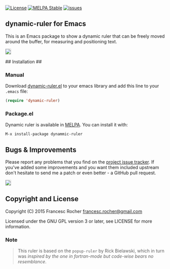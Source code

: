 [![License](https://img.shields.io/github/license/rocher/dynamic-ruler.svg?color=blue)](https://github.com/rocher/dynamic-ruler/blob/master/LICENSE)
[![MELPA Stable](http://stable.melpa.org/packages/dynamic-ruler-badge.svg)](http://stable.melpa.org/#/dynamic-ruler)
[![issues](http://img.shields.io/github/issues/rocher/dynamic-ruler.svg)](https://github.com/rocher/dynamic-ruler/issues)

## dynamic-ruler for Emacs ##

This is an Emacs package to show a dynamic ruler that can be freely
moved around the buffer, for measuring and positioning text.

<p align="cernter">
    <img style="border:solid 1px #ccc" src="https://raw.githubusercontent.com/rocher/dynamic-ruler/master/dynamic-ruler.gif" />
</p>
## Installation ##

### Manual ###

Download
[dynamic-ruler.el](https://raw.githubusercontent.com/rocher/dynamic-ruler/master/dynamic-ruler.el)
to your emacs library and add this line to your `.emacs` file:

```lisp
(require 'dynamic-ruler)
```

### Package.el ###

Dynamic ruler is available in [MELPA](http://melpa.org). You can
install it with:

`M-x install-package dynammic-ruler`


## Bugs & Improvements ##

Please report any problems that you find on the
[project issue tracker](https://github.com/rocher/dynamic-ruler/issues). If
you've added some improvements and you want them included upstream
don't hesitate to send me a patch or even better - a GitHub pull
request.

<p align="cernter">
    <img style="border:solid 1px #ccc" src="https://raw.githubusercontent.com/rocher/dynamic-ruler/master/dynamic-ruler-vertical.gif" />
</p>

## Copyright and License ##

Copyright (C) 2015 Francesc Rocher francesc.rocher@gmail.com

Licensed under the GNU GPL version 3 or later, see LICENSE for more
information.

### Note ###

> This ruler is based on the `popup-ruler` by Rick Bielawski, which in
> turn was *inspired by the one in fortran-mode but code-wise bears*
> *no resemblance*.
